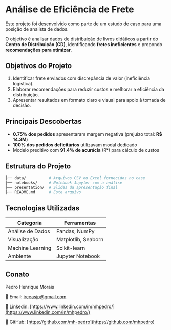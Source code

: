 # Análise de Eficiência de Frete

Este projeto foi desenvolvido como parte de um estudo de caso para uma posição de analista de dados.

O objetivo é analisar dados de distribuição de livros didáticos a partir do **Centro de Distribuição (CD)**, identificando **fretes ineficientes** e propondo **recomendações para otimizar**.

## Objetivos do Projeto

1. Identificar frete enviados com discrepância de valor (ineficiência logística).
2. Elaborar recomendações para reduzir custos e melhorar a eficiência da distribuição.
3. Apresentar resultados em formato claro e visual para apoio à tomada de decisão.

## Principais Descobertas
- **0.75% dos pedidos** apresentaram margem negativa (prejuízo total: **R$ 14.3M**)
- **100% dos pedidos deficitários** utilizavam modal dedicado
- Modelo preditivo com **91.4% de acurácia** (R²) para cálculo de custos

## Estrutura do Projeto

```bash
├── data/          # Arquivos CSV ou Excel fornecidos no case
├── notebooks/     # Notebook Jupyter com a análise
├── presentation/  # Slides da apresentação final
├── README.md      # Este arquivo
```
## Tecnologias Utilizadas
| Categoria       | Ferramentas         |
|-----------------|--------------------|
| Análise de Dados | Pandas, NumPy      |
| Visualização    | Matplotlib, Seaborn|
| Machine Learning| Scikit-learn       |
| Ambiente        | Jupyter Notebook   |


## Conato

Pedro Henrique Morais

📧 Email: [irceasjp@gmail.com](irceasjp@gmail.com)

🔗 Linkedin: [https://www.linkedin.com/in/mhpedro/](https://www.linkedin.com/in/mhpedro/)

🔗 GitHub: [https://github.com/mh-pedro](https://github.com/mhpedro)        